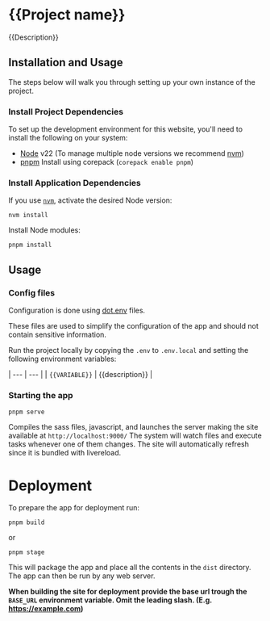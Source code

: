 # {{Project name}}

{{Description}}

## Installation and Usage
The steps below will walk you through setting up your own instance of the project.

### Install Project Dependencies
To set up the development environment for this website, you'll need to install the following on your system:

- [Node](http://nodejs.org/) v22 (To manage multiple node versions we recommend [nvm](https://github.com/creationix/nvm))
- [pnpm](https://pnpm.io/) Install using corepack (`corepack enable pnpm`)

### Install Application Dependencies

If you use [`nvm`](https://github.com/creationix/nvm), activate the desired Node version:

```
nvm install
```

Install Node modules:

```
pnpm install
```

## Usage

### Config files
Configuration is done using [dot.env](https://vite.dev/guide/env-and-mode#env-files) files.

These files are used to simplify the configuration of the app and should not contain sensitive information.

Run the project locally by copying the `.env` to `.env.local` and setting the following environment variables:


| --- | --- |
| `{{VARIABLE}}` | {{description}} |

### Starting the app

```
pnpm serve
```
Compiles the sass files, javascript, and launches the server making the site available at `http://localhost:9000/`
The system will watch files and execute tasks whenever one of them changes.
The site will automatically refresh since it is bundled with livereload.

# Deployment
To prepare the app for deployment run:

```
pnpm build
```
or
```
pnpm stage
```
This will package the app and place all the contents in the `dist` directory.
The app can then be run by any web server.

**When building the site for deployment provide the base url trough the `BASE_URL` environment variable. Omit the leading slash. (E.g. https://example.com)**
